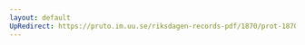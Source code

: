 ```yaml
---
layout: default
UpRedirect: https://pruto.im.uu.se/riksdagen-records-pdf/1870/prot-1870--fk--428.pdf
---
```

